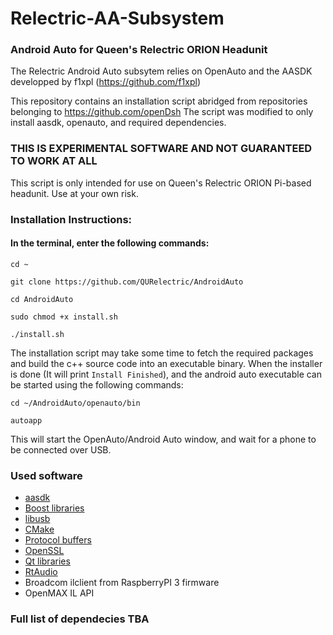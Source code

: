 # Relectric-AA-Subsystem 
### Android Auto for Queen's Relectric ORION Headunit

The Relectric Android Auto subsytem relies on OpenAuto and the AASDK developped by f1xpl (https://github.com/f1xpl)

This repository contains an installation script abridged from repositories belonging to https://github.com/openDsh
The script was modified to only install aasdk, openauto, and required dependencies. 

### THIS IS EXPERIMENTAL SOFTWARE AND NOT GUARANTEED TO WORK AT ALL
This script is only intended for use on Queen's Relectric ORION Pi-based headunit. Use at your own risk. 

### Installation Instructions: 
#### In the terminal, enter the following commands:
```
cd ~

git clone https://github.com/QURelectric/AndroidAuto

cd AndroidAuto

sudo chmod +x install.sh

./install.sh

```

The installation script may take some time to fetch the required packages and build the c++ source code into an executable binary. 
When the installer is done (It will print ``` Install Finished ```), and the android auto executable can be started using the following commands:
```
cd ~/AndroidAuto/openauto/bin

autoapp
```
This will start the OpenAuto/Android Auto window, and wait for a phone to be connected over USB.




### Used software
 - [aasdk](https://github.com/f1xpl/aasdk)
 - [Boost libraries](http://www.boost.org/)
 - [libusb](http://libusb.info/)
 - [CMake](https://cmake.org/)
 - [Protocol buffers](https://developers.google.com/protocol-buffers/)
 - [OpenSSL](https://www.openssl.org/)
 - [Qt libraries](https://www.qt.io/)
 - [RtAudio](https://www.music.mcgill.ca/~gary/rtaudio/playback.html)
 - Broadcom ilclient from RaspberryPI 3 firmware
 - OpenMAX IL API

### Full list of dependecies TBA
